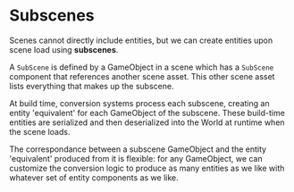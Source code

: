 # Subscenes
<!-- 
> Topics to add
> * 
-->

Scenes cannot directly include entities, but we can create entities upon scene load using **subscenes**.

A `SubScene` is defined by a GameObject in a scene which has a `SubScene` component that references another scene asset. This other scene asset lists everything that makes up the subscene.

At build time, conversion systems process each subscene, creating an entity 'equivalent' for each GameObject of the subscene. These build-time entities are serialized and then deserialized into the World at runtime when the scene loads.

The correspondance between a subscene GameObject and the entity 'equivalent' produced from it is flexible: for any GameObject, we can customize the conversion logic to produce as many entities as we like with whatever set of entity components as we like.